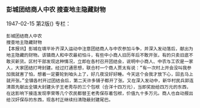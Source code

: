 ### 彭城团结商人中农  搜查地主隐藏财物

1947-02-15
第2版()
专栏：

    彭城团结商人中农
    搜查地主隐藏财物
    【本报讯】彭城在填平补齐深入运动中注意团结商人与中农参加斗争，并深入发动落后，献出为地主隐藏的财物。该镇商人和中农最初怕斗，有些中小商人旧历年后不敢开张，有的只卖旧底不敢买新货。区村干部发现这种情况，立即在各村召开团结会，说明中小商人、中农与工农是一家人，大家团结打垮封建。经过打通思想，联合村一个商人贾太有说：“有一次村上开会没叫我参加我就害了怕，想着一定要轮到咱头上了，好几夜没好好睡。今天这个会我才放下心，回去马上就开张。”全镇各村开过团结会后，第二天许多铺子都开了张。又在深入发动中，新华村民兵郭连清首先献出全镇大封建头子王老秀存的三个包袱（合洋十四万元），当即奖励给四万元的东西，在这影响下接连发现李荣等几个农民都替王老秀保存着包袱，价值九十多万元。商人也自动报出给汉奸保存的东西，现各村正继续扫清隐蔽封建尾巴。
